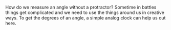 How do we measure an angle without a protractor? 
Sometime in battles things get complicated and we need to use the things around us in creative ways. 
To get the degrees of an angle, a simple analog clock can help us out here.
